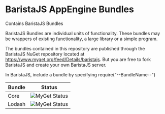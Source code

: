 BaristaJS AppEngine Bundles
=================

Contains BaristaJS Bundles

BaristaJS Bundles are individual units of functionality. These bundles may be wrappers of existing functionality, a large library or a simple program.

The bundles contained in this repository are published through the BaristaJS NuGet repository located at https://www.myget.org/feed/Details/baristajs. But you are free to fork BaristaJS and create your own BaristaJS server.


In BaristaJS, include a bundle by specifying require("--BundleName--")

|Bundle|Status|
|------|------|
|Core|<img src="https://www.myget.org/BuildSource/Badge/baristajs?identifier=f87dfe90-fe09-40da-bf71-29d901870e3c" alt="MyGet Status"/>|
|Lodash|<img src="https://www.myget.org/BuildSource/Badge/baristajs?identifier=24f5e561-c440-4175-9965-a953e9c6c8de" alt="MyGet Status"/>|
